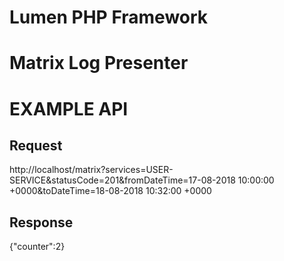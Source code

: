 # Lumen PHP Framework
# Matrix Log Presenter

# EXAMPLE API
## Request
http://localhost/matrix?services=USER-SERVICE&statusCode=201&fromDateTime=17-08-2018 10:00:00 +0000&toDateTime=18-08-2018 10:32:00 +0000
## Response
{"counter":2}